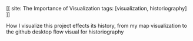 [[
site: The Importance of Visualization
tags: [visualization, historiography]
]]

How I visualize this project effects its history, from my map visualization to the github desktop flow visual for historiography